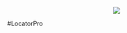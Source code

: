 <p align="center">
  <img src="https://raw.githubusercontent.com/Gamecrafter/PocketMine-Plugins/master/LocatorPro/images/icon.png?raw=true"/>
</p>
#LocatorPro
